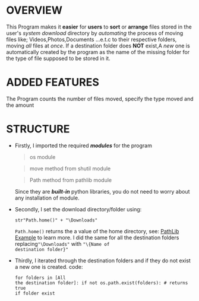 # OVERVIEW

This Program makes it **easier** for **users** to **sort** or **arrange** files stored in the user's _system download_ directory by _automating_ the process of moving files like; Videos,Photos,Documents ...e.t.c to their respective folders, moving _all_ files at _once_.
If a destination folder does **NOT** exist,A _new_ one is automatically created by the program as the name of the missing folder for the type of file supposed to be stored in it.

# ADDED FEATURES

The Program counts the number of files moved, specify the type moved and the amount

# STRUCTURE

- Firstly, I imported the required ***modules*** for the program

   > os module 

   >move method from shutil module

   >Path method from pathlib module

    Since they are ***built-in*** python libraries, you do not need to worry about any installation of module.
- Secondly, I set the download directory/folder using:<pre><code>str"Path.home()" + "\Downloads"</code></pre> <code>Path.home()</code> returns the a value of the home directory, see: [PathLib Example](https://www.tutorialspoint.com/How-to-find-the-real-user-home-directory-using-Python) to learn more.
  I did the same for all the destination folders replacing<code>"\Downloads"</code> with <code>"\\{Name of destination folder}"</code>
- Thirdly, I iterated through the destination folders and if they do not exist a new one is created.
  code:<pre><code>for folders in [All the destination folder]:
if not os.path.exist(folders): # returns true if folder exist
      </code></pre>
